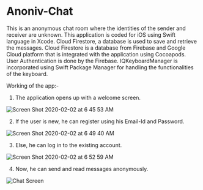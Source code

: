 # Anoniv-Chat
This is an anonymous chat room where the identities of the sender and receiver are unknown. 
This application is coded for iOS using Swift language in Xcode.
Cloud Firestore, a database is used to save and retrieve the messages.
Cloud Firestore is a database from Firebase and Google Cloud platform that is integrated with the application using Cocoapods. User Authentication is done by the Firebase.
IQKeyboardManager is incorporated using Swift Package Manager for handling the functionalities of the keyboard.

Working of the app:-

1. The application opens up with a welcome screen.

![Screen Shot 2020-02-02 at 6 45 53 AM](https://user-images.githubusercontent.com/31860248/75474948-dfffdd80-59bd-11ea-9194-21e9f3419e9c.png)

2. If the user is new, he can register using his Email-Id and Password. 

![Screen Shot 2020-02-02 at 6 49 40 AM](https://user-images.githubusercontent.com/31860248/75474970-ea21dc00-59bd-11ea-8642-f48c6dcc04b4.png)

3. Else, he can log in to the existing account.

![Screen Shot 2020-02-02 at 6 52 59 AM](https://user-images.githubusercontent.com/31860248/75474978-ee4df980-59bd-11ea-8438-120c1e3b5ff7.png)

4. Now, he can send and read messages anonymously.

![Chat Screen](https://user-images.githubusercontent.com/31860248/75475008-fd34ac00-59bd-11ea-97cb-96bc3bf28076.png)


